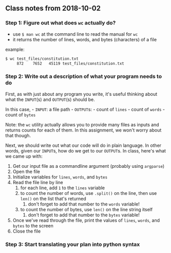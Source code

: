 ## Class notes from 2018-10-02

### Step 1: Figure out what does `wc` actually do?

- use `$ man wc` at the command line to read the manual for `wc`
- it returns the number of lines, words, and bytes (characters) of a file

example:

```sh
$ wc test_files/constitution.txt
     872    7652   45119 test_files/constitution.txt
```

### Step 2: Write out a description of what your program needs to do

First, as with just about any program you write,
it's useful thinking about what the `INPUT`(s) and `OUTPUT`(s) should be.

In this case,
    - `INPUT`: a file path
    - `OUTPUT`s:
        - count of `lines`
        - count of `words`
        - count of `bytes`

Note: the `wc` utility actually allows you to provide many files as inputs
and returns counts for each of them.
In this assignment, we won't worry about that though.

Next, we should write out what our code will do in plain language.
In other words, given our `INPUT`s, how do we get to our `OUTPUT`s.
In class, here's what we came up with:

1. Get our input file as a commandline argument (probably using `argparse`)
2. Open the file
3. Initialize variables for `lines`, `words`, and `bytes`
4. Read the file line by line
    1. for each line, add `1` to the `lines` variable
    2. to count the number of words, use `.split()` on the line, then use `len()` on the list that's returned
        1. don't forget to add that number to the `words` variable!
    3. to count the number of bytes, use `len()` on the line string itself
        1. don't forget to add that number to the `bytes` variable!
5. Once we've read through the file, print the values of `lines`, `words`, and `bytes` to the screen
6. Close the file










### Step 3: Start translating your plan into python syntax
